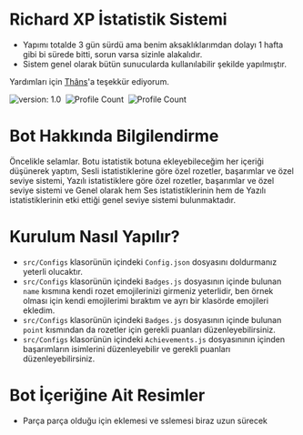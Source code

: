 # Richard XP İstatistik Sistemi

- Yapımı totalde 3 gün sürdü ama benim aksaklıklarımdan dolayı 1 hafta gibi bi sürede bitti, sorun varsa sizinle alakalıdır.
- Sistem genel olarak bütün sunucularda kullanılabilir şekilde yapılmıştır.

Yardımları için [Thâns](https://github.com/ThansEX)'a teşekkür ediyorum.

![version: 1.0](https://img.shields.io/badge/Version-1.0-informational&color=yellow)&nbsp;
![Profile Count](https://komarev.com/ghpvc/?username=richardsistemler&color=blue)&nbsp;
![Profile Count](https://komarev.com/ghpvc/?username=richard-xp-stat&label=Project%20visits&color=blueviolet)&nbsp;

# Bot Hakkında Bilgilendirme
Öncelikle selamlar. Botu istatistik botuna ekleyebileceğim her içeriği düşünerek yaptım, Sesli istatistiklerine göre özel rozetler, başarımlar ve özel seviye sistemi, Yazılı istatistiklere göre özel rozetler, başarımlar ve özel seviye sistemi ve Genel olarak hem Ses istatistiklerinin hem de Yazılı istatistiklerinin etki ettiği genel seviye sistemi bulunmaktadır. 

# Kurulum Nasıl Yapılır?
- `src/Configs` klasorünün içindeki `Config.json` dosyasını doldurmanız yeterli olucaktır.
- `src/Configs` klasorünün içindeki `Badges.js` dosyasının içinde bulunan `name` kısmına kendi rozet emojilerinizi girmeniz yeterlidir, ben örnek olması için kendi emojilerimi bıraktım ve ayrı bir klasörde emojileri ekledim.
- `src/Configs` klasorünün içindeki `Badges.js` dosyasının içinde bulunan `point` kısmından da rozetler için gerekli puanları düzenleyebilirsiniz. 
- `src/Configs` klasorünün içindeki `Achievements.js` dosyasınının içinden başarımların isimlerini düzenleyebilir ve gerekli puanları düzenleyebilirsiniz.

# Bot İçeriğine Ait Resimler
- Parça parça olduğu için eklemesi ve sslemesi biraz uzun sürecek

